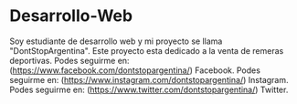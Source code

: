 # Desarrollo-Web
Soy estudiante de desarrollo web y mi proyecto se llama "DontStopArgentina". Este proyecto esta dedicado a la venta de remeras deportivas.
Podes seguirme en: (https://www.facebook.com/dontstopargentina/) Facebook.
Podes seguirme en: (https://www.instagram.com/dontstopargentina/) Instagram.
Podes seguirme en: (https://www.twitter.com/dontstopargentina/) Twitter.
